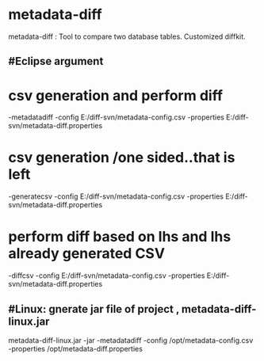 # metadata-diff
metadata-diff : Tool to compare two database tables. Customized diffkit.

#Eclipse argument
-------------------------
# csv generation and perform diff
-metadatadiff -config E:/diff-svn/metadata-config.csv -properties E:/diff-svn/metadata-diff.properties

# csv generation /one sided..that is left
-generatecsv -config E:/diff-svn/metadata-config.csv -properties E:/diff-svn/metadata-diff.properties

# perform diff based on lhs and lhs already generated CSV
-diffcsv -config E:/diff-svn/metadata-config.csv -properties E:/diff-svn/metadata-diff.properties


#Linux: gnerate jar file of project , metadata-diff-linux.jar
-------------------------
metadata-diff-linux.jar -jar -metadatadiff -config /opt/metadata-config.csv -properties /opt/metadata-diff.properties

